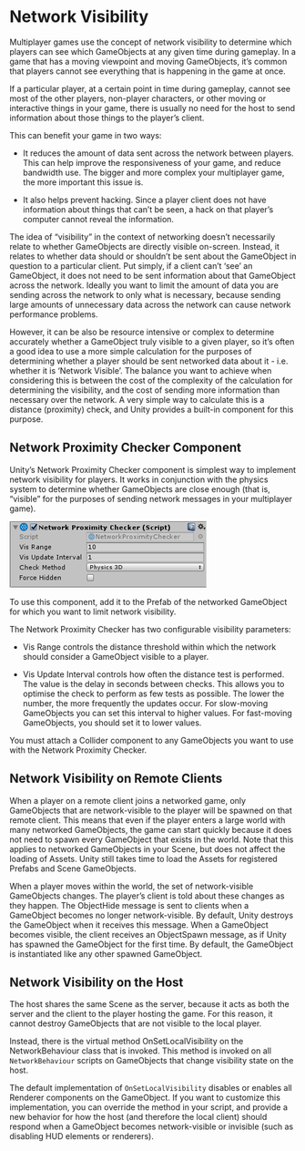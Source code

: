 # Network Visibility

Multiplayer games use the concept of network visibility to determine which players can see which GameObjects at any given time during gameplay. In a game that has a moving viewpoint and moving GameObjects, it’s common that players cannot see everything that is happening in the game at once.

If a particular player, at a certain point in time during gameplay, cannot see most of the other players, non-player characters, or other moving or interactive things in your game, there is usually no need for the host to send information about those things to the player’s client.

This can benefit your game in two ways:

-   It reduces the amount of data sent across the network between players. This can help improve the responsiveness of your game, and reduce bandwidth use. The bigger and more complex your multiplayer game, the more important this issue is.

-   It also helps prevent hacking. Since a player client does not have information about things that can’t be seen, a hack on that player’s computer cannot reveal the information.

The idea of “visibility” in the context of networking doesn’t necessarily relate to whether GameObjects are directly visible on-screen. Instead, it relates to whether data should or shouldn’t be sent about the GameObject in question to a particular client. Put simply, if a client can’t ‘see’ an GameObject, it does not need to be sent information about that GameObject across the network. Ideally you want to limit the amount of data you are sending across the network to only what is necessary, because sending large amounts of unnecessary data across the network can cause network performance problems.

However, it can be also be resource intensive or complex to determine accurately whether a GameObject truly visible to a given player, so it’s often a good idea to use a more simple calculation for the purposes of determining whether a player should be sent networked data about it - i.e. whether it is ‘Network Visible’. The balance you want to achieve when considering this is between the cost of the complexity of the calculation for determining the visibility, and the cost of sending more information than necessary over the network. A very simple way to calculate this is a distance (proximity) check, and Unity provides a built-in component for this purpose.

## Network Proximity Checker Component

Unity’s Network Proximity Checker component is simplest way to implement network visibility for players. It works in conjunction with the physics system to determine whether GameObjects are close enough (that is, “visible” for the purposes of sending network messages in your multiplayer game).

![The Network Proximity Checker component](NetworkProximityCheck.png)

To use this component, add it to the Prefab of the networked GameObject for which you want to limit network visibility.

The Network Proximity Checker has two configurable visibility parameters:

-   Vis Range controls the distance threshold within which the network should consider a GameObject visible to a player.

-   Vis Update Interval controls how often the distance test is performed. The value is the delay in seconds between checks. This allows you to optimise the check to perform as few tests as possible. The lower the number, the more frequently the updates occur. For slow-moving GameObjects you can set this interval to higher values. For fast-moving GameObjects, you should set it to lower values.

You must attach a Collider component to any GameObjects you want to use with the Network Proximity Checker.

## Network Visibility on Remote Clients

When a player on a remote client joins a networked game, only GameObjects that are network-visible to the player will be spawned on that remote client. This means that even if the player enters a large world with many networked GameObjects, the game can start quickly because it does not need to spawn every GameObject that exists in the world. Note that this applies to networked GameObjects in your Scene, but does not affect the loading of Assets. Unity still takes time to load the Assets for registered Prefabs and Scene GameObjects.

When a player moves within the world, the set of network-visible GameObjects changes. The player’s client is told about these changes as they happen. The ObjectHide message is sent to clients when a GameObject becomes no longer network-visible. By default, Unity destroys the GameObject when it receives this message. When a GameObject becomes visible, the client receives an ObjectSpawn message, as if Unity has spawned the GameObject for the first time. By default, the GameObject is instantiated like any other spawned GameObject.

## Network Visibility on the Host

The host shares the same Scene as the server, because it acts as both the server and the client to the player hosting the game. For this reason, it cannot destroy GameObjects that are not visible to the local player.

Instead, there is the virtual method OnSetLocalVisibility on the NetworkBehaviour class that is invoked. This method is invoked on all `NetworkBehaviour` scripts on GameObjects that change visibility state on the host.

The default implementation of `OnSetLocalVisibility` disables or enables all Renderer components on the GameObject. If you want to customize this implementation, you can override the method in your script, and provide a new behavior for how the host (and therefore the local client) should respond when a GameObject becomes network-visible or invisible (such as disabling HUD elements or renderers).
